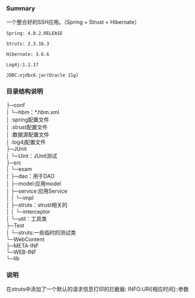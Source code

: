 <H3>Summary</H3>
一个整合好的SSH应用。（Spring + Strust + Hibernate）

	Spring:	4.0.2.RELEASE
	
	Struts: 2.3.16.3
	
	Hibernate: 3.6.6
	
	Log4j:1.2.17
	
	JDBC:ojdbc6.jar(Oracle 11g)

<h3>目录结构说明</h3>
<div>
├─conf<br>
│  └─hbm：*.hbm.xml<br>
│  :spring配置文件<br>
│  :strust配置文件<br>
│  :数据源配置文件<br>
│  :log4j配置文件<br>
├─JUnit<br>
│  └─Uint：JUnit测试<br>
├─src<br>
│  └─exam<br>
│      ├─dao：用于DAO<br>
│      ├─model:应用model<br>
│      ├─service:应用Service<br>
│      │  └─impl<br>
│      ├─struts：strust相关的<br>
│      │  └─interceptor<br>
│      └─util：工具类<br>
├─Test<br>
│  └─struts:一些临时的测试类 <br>
└─WebContent<br>
    ├─META-INF<br>
    └─WEB-INF<br>
        └─lib<br>
</div>
<h3>说明</h3>
	在struts中添加了一个默认的请求信息打印的拦截器:
		INFO:URI[相应时间]::参数
